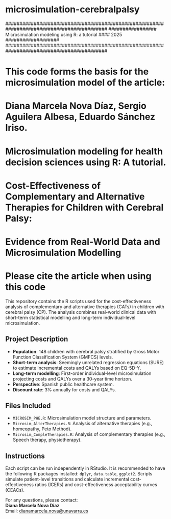 # microsimulation-cerebralpalsy
############################################################################################
################# Microsimulation modeling using R: a tutorial #### 2025 ###################
############################################################################################
# This code forms the basis for the microsimulation model of the article: 
#
# Diana Marcela Nova Díaz, Sergio Aguilera Albesa, Eduardo Sánchez Iriso. 
# Microsimulation modeling for health decision sciences using R: A tutorial.

# Cost-Effectiveness of Complementary and Alternative Therapies for Children with Cerebral Palsy: 
# Evidence from Real-World Data and Microsimulation Modelling

# Please cite the article when using this code

This repository contains the R scripts used for the cost-effectiveness analysis of complementary and alternative therapies (CATs) in children with cerebral palsy (CP). The analysis combines real-world clinical data with short-term statistical modelling and long-term individual-level microsimulation.

## Project Description

- **Population**: 148 children with cerebral palsy stratified by Gross Motor Function Classification System (GMFCS) levels.
- **Short-term analysis**: Seemingly unrelated regression equations (SURE) to estimate incremental costs and QALYs based on EQ-5D-Y.
- **Long-term modelling**: First-order individual-level microsimulation projecting costs and QALYs over a 30-year time horizon.
- **Perspective**: Spanish public healthcare system.
- **Discount rate**: 3% annually for costs and QALYs.

## Files Included

- `MICROSIM_PHE.R`: Microsimulation model structure and parameters.
- `Microsim_AlterTherapies.R`: Analysis of alternative therapies (e.g., homeopathy, Peto Method).
- `Microsim_CompleTherapies.R`: Analysis of complementary therapies (e.g., Speech therapy, physiotherapy).

## Instructions

Each script can be run independently in RStudio. It is recommended to have the following R packages installed: `dplyr`, `data.table`, `ggplot2`. Scripts simulate patient-level transitions and calculate incremental cost-effectiveness ratios (ICERs) and cost-effectiveness acceptability curves (CEACs).

For any questions, please contact:  
**Diana Marcela Nova Díaz**  
Email: dianamarcela.nova@unavarra.es







